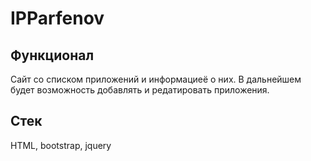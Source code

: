 # IPParfenov

## Функционал
Сайт со списком приложений и информациеё о них. В дальнейшем будет возможность добавлять и редатировать приложения. 

## Стек
HTML, bootstrap, jquery
